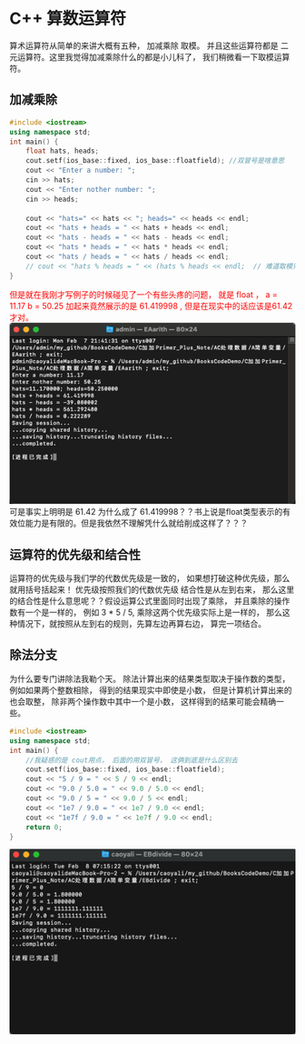 # C++ 算数运算符
算术运算符从简单的来讲大概有五种， 加减乘除 取模。 并且这些运算符都是 二元运算符。这里我觉得加减乘除什么的都是小儿科了， 我们稍微看一下取模运算符。

## 加减乘除
```c++
#include <iostream>
using namespace std;
int main() {
    float hats, heads;
    cout.setf(ios_base::fixed, ios_base::floatfield); //双冒号是啥意思
    cout << "Enter a number: ";
    cin >> hats;
    cout << "Enter nother number: ";
    cin >> heads;

    cout << "hats=" << hats << "; heads=" << heads << endl;
    cout << "hats + heads = " << hats + heads << endl;
    cout << "hats - heads = " << hats - heads << endl;
    cout << "hats * heads = " << hats * heads << endl;
    cout << "hats / heads = " << hats / heads << endl;
    // cout << "hats % heads = " << (hats % heads << endl;  // 难道取模只是针对整数？？？
}
```
<font color=red>但是就在我刚才写例子的时候碰见了一个有些头疼的问题， 就是 float ， a = 11.17 b = 50.25  加起来竟然展示的是 61.419998 , 但是在现实中的话应该是61.42才对。</font>
![Snipaste_2022-02-07_21-48-16](/assets/Snipaste_2022-02-07_21-48-16.png)
可是事实上明明是 61.42 为什么成了  61.419998？？书上说是float类型表示的有效位能力是有限的。但是我依然不理解凭什么就给削成这样了？？？

## 运算符的优先级和结合性
运算符的优先级与我们学的代数优先级是一致的， 如果想打破这种优先级，那么就用括号括起来！
优先级按照我们的代数优先级
结合性是从左到右来， 那么这里的结合性是什么意思呢？？假设运算公式里面同时出现了乘除， 并且乘除的操作数有一个是一样的， 例如 3 * 5 / 5, 乘除这两个优先级实际上是一样的， 那么这种情况下，就按照从左到右的规则，先算左边再算右边， 算完一项结合。


## 除法分支
为什么要专门讲除法我勒个天。
除法计算出来的结果类型取决于操作数的类型， 例如如果两个整数相除， 得到的结果现实中即使是小数， 但是计算机计算出来的也会取整， 除非两个操作数中其中一个是小数， 这样得到的结果可能会精确一些。

```c++
#include <iostream>
using namespace std;
int main() {
    //我疑惑的是 cout用点， 后面的用双冒号， 这俩到底是什么区别去
    cout.setf(ios_base::fixed, ios_base::floatfield);
    cout << "5 / 9 = " << 5 / 9 << endl;
    cout << "9.0 / 5.0 = " << 9.0 / 5.0 << endl;
    cout << "9.0 / 5 = " << 9.0 / 5 << endl;
    cout << "1e7 / 9.0 = " << 1e7 / 9.0 << endl;
    cout << "1e7f / 9.0 = " << 1e7f / 9.0 << endl;
    return 0;
}
```

![Snipaste_2022-02-08_08-02-23](/assets/Snipaste_2022-02-08_08-02-23.png)
